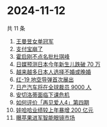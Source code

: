 # 2024-11-12

共 11 条

<!-- BEGIN -->
<!-- 最后更新时间 Tue Nov 12 2024 01:08:04 GMT+0800 (China Standard Time) -->

1. [王曼昱女单冠军](https://www.zhihu.com/search?q=%E7%8E%8B%E6%9B%BC%E6%98%B1%E5%A5%B3%E5%8D%95%E5%86%A0%E5%86%9B)
1. [支付宝崩了](https://www.zhihu.com/search?q=%E6%94%AF%E4%BB%98%E5%AE%9D%E5%B4%A9%E4%BA%86)
1. [霍启刚不点名批杜琪峰](https://www.zhihu.com/search?q=%E9%9C%8D%E5%90%AF%E5%88%9A%E4%B8%8D%E7%82%B9%E5%90%8D%E6%89%B9%E6%9D%9C%E7%90%AA%E5%B3%B0)
1. [日媒预测日本今年新生儿跌破 70 万](https://www.zhihu.com/search?q=%E6%97%A5%E5%AA%92%E9%A2%84%E6%B5%8B%E6%97%A5%E6%9C%AC%E4%BB%8A%E5%B9%B4%E6%96%B0%E7%94%9F%E5%84%BF%E8%B7%8C%E7%A0%B4%2070%20%E4%B8%87)
1. [越来越多日本人选择不婚或晚婚](https://www.zhihu.com/search?q=%E8%B6%8A%E6%9D%A5%E8%B6%8A%E5%A4%9A%E6%97%A5%E6%9C%AC%E4%BA%BA%E9%80%89%E6%8B%A9%E4%B8%8D%E5%A9%9A%E6%88%96%E6%99%9A%E5%A9%9A)
1. [红-19 地空导弹首次展出](https://www.zhihu.com/search?q=%E7%BA%A2-19%20%E5%9C%B0%E7%A9%BA%E5%AF%BC%E5%BC%B9%E9%A6%96%E6%AC%A1%E5%B1%95%E5%87%BA)
1. [日产汽车将在全球裁员 9000 人](https://www.zhihu.com/search?q=%E6%97%A5%E4%BA%A7%E6%B1%BD%E8%BD%A6%E5%B0%86%E5%9C%A8%E5%85%A8%E7%90%83%E8%A3%81%E5%91%98%209000%20%E4%BA%BA)
1. [安切洛蒂面临下课危机](https://www.zhihu.com/search?q=%E5%AE%89%E5%88%87%E6%B4%9B%E8%92%82%E9%9D%A2%E4%B8%B4%E4%B8%8B%E8%AF%BE%E5%8D%B1%E6%9C%BA)
1. [如何评价「再见爱人4」第四期](https://www.zhihu.com/search?q=%E5%A6%82%E4%BD%95%E8%AF%84%E4%BB%B7%E3%80%8C%E5%86%8D%E8%A7%81%E7%88%B1%E4%BA%BA4%E3%80%8D%E7%AC%AC%E5%9B%9B%E6%9C%9F)
1. [娃哈哈业绩较上年暴增 200 亿元](https://www.zhihu.com/search?q=%E5%A8%83%E5%93%88%E5%93%88%E4%B8%9A%E7%BB%A9%E8%BE%83%E4%B8%8A%E5%B9%B4%E6%9A%B4%E5%A2%9E%20200%20%E4%BA%BF%E5%85%83)
1. [曝苹果进军智能眼镜市场](https://www.zhihu.com/search?q=%E6%9B%9D%E8%8B%B9%E6%9E%9C%E8%BF%9B%E5%86%9B%E6%99%BA%E8%83%BD%E7%9C%BC%E9%95%9C%E5%B8%82%E5%9C%BA)

<!-- END -->
